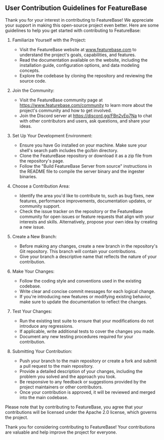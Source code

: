 ## User Contribution Guidelines for FeatureBase

Thank you for your interest in contributing to FeatureBase! We appreciate your support in making this open-source project even better. Here are some guidelines to help you get started with contributing to FeatureBase:

1. Familiarize Yourself with the Project:
   - Visit the FeatureBase website at www.featurebase.com to understand the project's goals, capabilities, and features.
   - Read the documentation available on the website, including the installation guide, configuration options, and data modeling concepts.
   - Explore the codebase by cloning the repository and reviewing the source code.

2. Join the Community:
   - Visit the FeatureBase community page at https://www.featurebase.com/community to learn more about the project's community and how to get involved.
   - Join the Discord server at https://discord.gg/FBn2vEp7Na to chat with other contributors and users, ask questions, and share your ideas.

3. Set Up Your Development Environment:
   - Ensure you have Go installed on your machine. Make sure your shell's search path includes the go/bin directory.
   - Clone the FeatureBase repository or download it as a zip file from the repository's page.
   - Follow the "Build FeatureBase Server from source" instructions in the README file to compile the server binary and the ingester binaries.

4. Choose a Contribution Area:
   - Identify the area you'd like to contribute to, such as bug fixes, new features, performance improvements, documentation updates, or community support.
   - Check the issue tracker on the repository or the FeatureBase community for open issues or feature requests that align with your interests and skills. Alternatively, propose your own idea by creating a new issue.

5. Create a New Branch:
   - Before making any changes, create a new branch in the repository's Git repository. This branch will contain your contributions.
   - Give your branch a descriptive name that reflects the nature of your contribution.

6. Make Your Changes:
   - Follow the coding style and conventions used in the existing codebase.
   - Write clear and concise commit messages for each logical change.
   - If you're introducing new features or modifying existing behavior, make sure to update the documentation to reflect the changes.

7. Test Your Changes:
   - Run the existing test suite to ensure that your modifications do not introduce any regressions.
   - If applicable, write additional tests to cover the changes you made.
   - Document any new testing procedures required for your contribution.

8. Submitting Your Contribution:
   - Push your branch to the main repository or create a fork and submit a pull request to the main repository.
   - Provide a detailed description of your changes, including the problem you solved and the approach you took.
   - Be responsive to any feedback or suggestions provided by the project maintainers or other contributors.
   - Once your contribution is approved, it will be reviewed and merged into the main codebase.

Please note that by contributing to FeatureBase, you agree that your contributions will be licensed under the Apache 2.0 license, which governs the project.

Thank you for considering contributing to FeatureBase! Your contributions are valuable and help improve the project for everyone.
